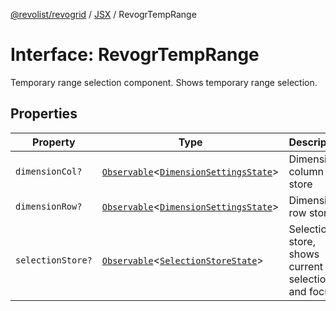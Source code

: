 [@revolist/revogrid](README.md) / [JSX](Namespace.JSX.md) / RevogrTempRange

# Interface: RevogrTempRange

Temporary range selection component. Shows temporary range selection.

## Properties

| Property | Type | Description | Defined in |
| ------ | ------ | ------ | ------ |
| `dimensionCol?` | [`Observable`](TypeAlias.Observable.md)\<[`DimensionSettingsState`](Interface.DimensionSettingsState.md)\> | Dimension column store | [src/components.d.ts:2113](https://github.com/revolist/revogrid/blob/e1595e2274ede0d95fc882d4d4e21ec46b508cad/src/components.d.ts#L2113) |
| `dimensionRow?` | [`Observable`](TypeAlias.Observable.md)\<[`DimensionSettingsState`](Interface.DimensionSettingsState.md)\> | Dimension row store | [src/components.d.ts:2117](https://github.com/revolist/revogrid/blob/e1595e2274ede0d95fc882d4d4e21ec46b508cad/src/components.d.ts#L2117) |
| `selectionStore?` | [`Observable`](TypeAlias.Observable.md)\<[`SelectionStoreState`](TypeAlias.SelectionStoreState.md)\> | Selection store, shows current selection and focus | [src/components.d.ts:2121](https://github.com/revolist/revogrid/blob/e1595e2274ede0d95fc882d4d4e21ec46b508cad/src/components.d.ts#L2121) |
